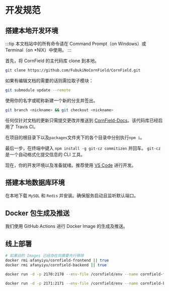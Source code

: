 # 开发规范

## 搭建本地开发环境

:::tip
本文档站中的所有命令请在 Command Prompt（on Windows）或 Terminal（on \*NIX）中使用。
:::

首先，将 CornField 的主代码库 clone 到本地。

```sh
git clone https://github.com/FubukiNoCornField/CornField.git
```

如果有编辑文档的需要的话则需拉取子模块：

```sh
git submodule update --remote
```

使用你的名字或昵称新建一个新的分支并签出。

```sh
git branch <nickname> && git checkout <nickname>
```

任何仅针对文档的更新只需提交更改并推送到 [CornField-Docs](https://github.com/FubukiNoCornField/CornField-Docs)。该代码库已经启用了 Travis CI。

在项目的根目录下以及`packages`文件夹下的各个目录中分别执行`npm i`。

最后一步，在终端中键入 `npm install -g git-cz commitizen` 并回车。 `git-cz` 是一个自动格式化提交信息的 CLI 工具。

现在，你的开发环境以及准备就绪。推荐使用 [VS Code](https://code.visualstudio.com/) 进行开发。

## 搭建本地数据库环境

在本地下载 `MySQL` 和 `Redis` 并安装。确保服务启动且监听默认端口。

## Docker 包生成及推送

我们使用 GitHub Actions 进行 Docker Image 的生成及推送。

## 线上部署

```sh
# 如果旧的 Images 已经存在则需要先行移除
docker rmi afanyiyu/cornfield-frontend || true
docker rmi afanyiyu/cornfield-backend || true

docker run -d -p 2170:2170 --env-file /cornfield/env --name cornfield-frontend --rm afanyiyu/cornfield-frontend

docker run -d -p 2171:2171 --env-file /cornfield/env --name cornfield-backend --rm afanyiyu/cornfield-backend
```

